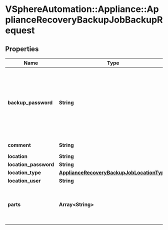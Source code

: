 # VSphereAutomation::Appliance::ApplianceRecoveryBackupJobBackupRequest

## Properties
Name | Type | Description | Notes
------------ | ------------- | ------------- | -------------
**backup_password** | **String** | Password for a backup piece. The backupPassword must adhere to the following password requirements: At least 8 characters, cannot be more than 20 characters in length. At least 1 uppercase letter. At least 1 lowercase letter. At least 1 numeric digit. At least 1 special character (i.e. any character not in [0-9,a-z,A-Z]). Only visible ASCII characters (for example, no space). | [optional] 
**comment** | **String** | Custom comment provided by the user. | [optional] 
**location** | **String** | Path or URL of the backup location. | 
**location_password** | **String** | Password for the given location. | [optional] 
**location_type** | [**ApplianceRecoveryBackupJobLocationType**](ApplianceRecoveryBackupJobLocationType.md) |  | 
**location_user** | **String** | Username for the given location. | [optional] 
**parts** | **Array&lt;String&gt;** | List of optional parts that will be included in the backup. Use the {@link appliance.recovery.backup.Parts#list} {@term operation} to get information about the supported parts. | 


